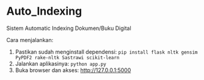 # Auto_Indexing
Sistem Automatic Indexing Dokumen/Buku Digital

Cara menjalankan:
1. Pastikan sudah menginstall dependensi: ``` pip install flask nltk gensim PyPDF2 rake-nltk Sastrawi scikit-learn ```
2. Jalankan aplikasinya: ``` python app.py ```
3. Buka browser dan akses: http://127.0.0.1:5000